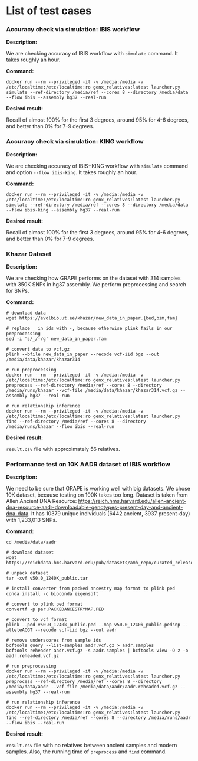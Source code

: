 # List of test cases

### Accuracy check via simulation: IBIS workflow

**Description:**

We are checking accuracy of IBIS workflow with `simulate` command. 
It takes roughly an hour. 

**Command:**

```console
docker run --rm --privileged -it -v /media:/media -v /etc/localtime:/etc/localtime:ro genx_relatives:latest launcher.py simulate --ref-directory /media/ref --cores 8 --directory /media/data --flow ibis --assembly hg37 --real-run
```

**Desired result:**

Recall of almost 100\% for the first 3 degrees, around 95\% for 4-6 degrees, and better than 0\% for 7-9 degrees.

### Accuracy check via simulation: KING workflow

**Description:**

We are checking accuracy of IBIS+KING workflow with `simulate` command and option `--flow ibis-king`. 
It takes roughly an hour. 

**Command:**

```console
docker run --rm --privileged -it -v /media:/media -v /etc/localtime:/etc/localtime:ro genx_relatives:latest launcher.py simulate --ref-directory /media/ref --cores 8 --directory /media/data --flow ibis-king --assembly hg37 --real-run
```

**Desired result:**

Recall of almost 100\% for the first 3 degrees, around 95\% for 4-6 degrees, and better than 0\% for 7-9 degrees.

### Khazar Dataset

**Description:**

We are checking how GRAPE performs on the dataset with 314 samples with 350K SNPs in hg37 assembly. 
We perform preprocessing and search for SNPs. 

**Command:**

```console
# download data
wget https://evolbio.ut.ee/khazar/new_data_in_paper.{bed,bim,fam}

# replace _ in ids with -, because otherwise plink fails in our preprocessing 
sed -i 's/_/-/g' new_data_in_paper.fam

# convert data to vcf.gz
plink --bfile new_data_in_paper --recode vcf-iid bgz --out /media/data/khazar/khazar314 

# run preprocessing
docker run --rm --privileged -it -v /media:/media -v /etc/localtime:/etc/localtime:ro genx_relatives:latest launcher.py preprocess --ref-directory /media/ref --cores 8 --directory /media/runs/khazar --vcf-file /media/data/khazar/khazar314.vcf.gz --assembly hg37 --real-run

# run relationship inference
docker run --rm --privileged -it -v /media:/media -v /etc/localtime:/etc/localtime:ro genx_relatives:latest launcher.py find --ref-directory /media/ref --cores 8 --directory /media/runs/khazar --flow ibis --real-run
```

**Desired result:**

`result.csv` file with approximately 56 relatives.

### Performance test on 10K AADR dataset of IBIS workflow

**Description:**

We need to be sure that GRAPE is working well with big datasets. We chose 10K dataset, because testing on 100K takes too long.
Dataset is taken from Allen Ancient DNA Resource: https://reich.hms.harvard.edu/allen-ancient-dna-resource-aadr-downloadable-genotypes-present-day-and-ancient-dna-data.
It has 10379 unique individuals (6442 ancient, 3937 present-day) with 1,233,013 SNPs. 

**Command:**

```console
cd /media/data/aadr

# download dataset
wget https://reichdata.hms.harvard.edu/pub/datasets/amh_repo/curated_releases/V50/V50.0/SHARE/public.dir/v50.0_1240K_public.tar

# unpack dataset
tar -xvf v50.0_1240K_public.tar

# install converter from packed ancestry map format to plink ped
conda install -c bioconda eigensoft

# convert to plink ped format
convertf -p par.PACKEDANCESTRYMAP.PED

# convert to vcf format
plink --ped v50.0_1240k_public.ped --map v50.0_1240k_public.pedsnp --alleleACGT --recode vcf-iid bgz --out aadr

# remove underscores from sample ids
bcftools query --list-samples aadr.vcf.gz > aadr.samples
bcftools reheader aadr.vcf.gz -s aadr.samples | bcftools view -O z -o aadr.reheaded.vcf.gz

# run preprocessing
docker run --rm --privileged -it -v /media:/media -v /etc/localtime:/etc/localtime:ro genx_relatives:latest launcher.py preprocess --ref-directory /media/ref --cores 8 --directory /media/data/aadr --vcf-file /media/data/aadr/aadr.reheaded.vcf.gz --assembly hg37 --real-run

# run relationship inference
docker run --rm --privileged -it -v /media:/media -v /etc/localtime:/etc/localtime:ro genx_relatives:latest launcher.py find --ref-directory /media/ref --cores 8 --directory /media/runs/aadr --flow ibis --real-run
```

**Desired result:**

`result.csv` file with no relatives between ancient samples and modern samples. Also, the running time of `preprocess` and `find` command. 
